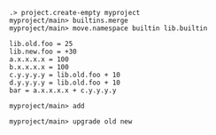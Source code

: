 ```ucm:hide
.> project.create-empty myproject
myproject/main> builtins.merge
myproject/main> move.namespace builtin lib.builtin
```

```unison
lib.old.foo = 25
lib.new.foo = +30
a.x.x.x.x = 100
b.x.x.x.x = 100
c.y.y.y.y = lib.old.foo + 10
d.y.y.y.y = lib.old.foo + 10
bar = a.x.x.x.x + c.y.y.y.y
```

```ucm
myproject/main> add
```

```ucm:error
myproject/main> upgrade old new
```

